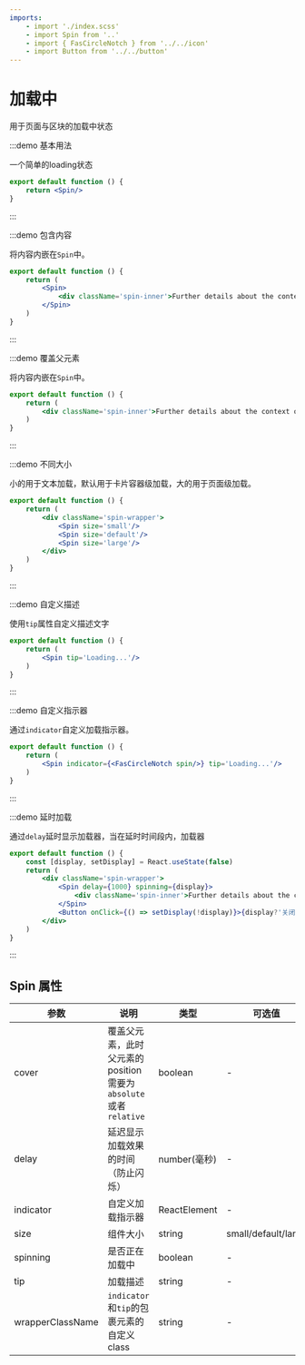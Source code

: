 ```yaml
---
imports:
    - import './index.scss'
    - import Spin from '..'
    - import { FasCircleNotch } from '../../icon'
    - import Button from '../../button'
---
```

# 加载中

用于页面与区块的加载中状态

:::demo 基本用法

一个简单的loading状态

```jsx
export default function () {
    return <Spin/>
}
```

:::

:::demo 包含内容

将内容内嵌在`Spin`中。

```jsx
export default function () {
    return (
        <Spin>
            <div className='spin-inner'>Further details about the context of this alert.</div>
        </Spin>
    )
}
```

:::

:::demo 覆盖父元素

将内容内嵌在`Spin`中。

```jsx
export default function () {
    return (
        <div className='spin-inner'>Further details about the context of this alert.<Spin cover/></div>
    )
}
```

:::

:::demo 不同大小

小的用于文本加载，默认用于卡片容器级加载，大的用于页面级加载。

```jsx
export default function () {
    return (
        <div className='spin-wrapper'>
            <Spin size='small'/>
            <Spin size='default'/>
            <Spin size='large'/>
        </div>
    )
}
```

:::

:::demo 自定义描述

使用`tip`属性自定义描述文字

```jsx
export default function () {
    return (
        <Spin tip='Loading...'/>
    )
}
```

:::

:::demo 自定义指示器

通过`indicator`自定义加载指示器。

```jsx
export default function () {
    return (
        <Spin indicator={<FasCircleNotch spin/>} tip='Loading...'/>
    )
}
```

:::

:::demo 延时加载

通过`delay`延时显示加载器，当在延时时间段内，加载器

```jsx
export default function () {
    const [display, setDisplay] = React.useState(false)
    return (
        <div className='spin-wrapper'>
            <Spin delay={1000} spinning={display}>
                <div className='spin-inner'>Further details about the context of this alert.</div>
            </Spin>
            <Button onClick={() => setDisplay(!display)}>{display?'关闭':'打开'}</Button>
        </div>
    )
}
```

:::

## Spin 属性

| 参数    | 说明        | 类型       | 可选值   | 默认值 |
| ------- | -------- | --------- | ------------ | ------ |
| cover|覆盖父元素，此时父元素的position需要为`absolute`或者`relative`|boolean|-|false|
| delay|延迟显示加载效果的时间（防止闪烁）|number(毫秒)|-|-|
| indicator|自定义加载指示器|ReactElement|-|-|
|size|组件大小|string|small/default/large|default|
|spinning|是否正在加载中|boolean|-|true|
|tip|加载描述|string|-|-|
|wrapperClassName|`indicator`和`tip`的包裹元素的自定义class|string|-|-|
